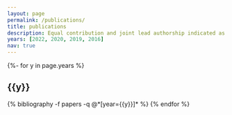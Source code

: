 ```yaml
---
layout: page
permalink: /publications/
title: publications
description: Equal contribution and joint lead authorship indicated as <em>^</em>
years: [2022, 2020, 2019, 2016]
nav: true
---
```

<!-- _pages/publications.md -->
<div class="publications">

{%- for y in page.years %}
  <h2 class="year">{{y}}</h2>
  {% bibliography -f papers -q @*[year={{y}}]* %}
{% endfor %}

</div>
